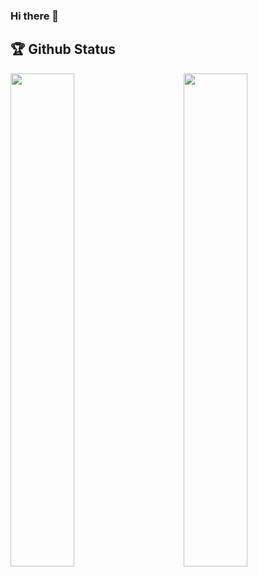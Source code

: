 ### Hi there 👋

<!--
**ShubhangiSinghal18/ShubhangiSinghal18** is a ✨ _special_ ✨ repository because its `README.md` (this file) appears on your GitHub profile.

Here are some ideas to get you started:

- 🔭 I’m currently working on ...
- 🌱 I’m currently learning ...
- 👯 I’m looking to collaborate on ...
- 🤔 I’m looking for help with ...
- 💬 Ask me about ...
- 📫 How to reach me: ...
- 😄 Pronouns: ...
- ⚡ Fun fact: ...
-->
## 🏆 Github Status

<img  src="https://github-readme-stats.vercel.app/api?username=ShubhangiSinghal18&show_icons=true&hide_border=true&theme=dark" width="45%" align="right" >

<img  src="https://github-readme-streak-stats.herokuapp.com/?user=ShubhangiSInghal18&theme=dark" width="45%" >
